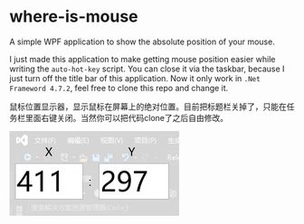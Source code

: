 # where-is-mouse
A simple WPF application to show the absolute position of your mouse. 

I just made this application to make getting mouse position easier while writing the `auto-hot-key` script. You can close it via the taskbar, because I just turn off the title bar of this application. Now it only work in `.Net Frameword 4.7.2`, feel free to clone this repo and change it. 

鼠标位置显示器，显示鼠标在屏幕上的绝对位置。目前把标题栏关掉了，只能在任务栏里面右键关闭。当然你可以把代码clone了之后自由修改。

![example](./example-img.png)
